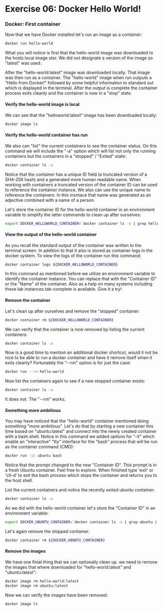 # Exercise 06: Docker Hello World!

### Docker: First container

Now that we have Docker installed let's run an image as a container:
~~~bash
docker run hello-world
~~~

What you will notice is first that the hello-world image was downloaded to the hosts local image stor.  We did not designate a version of the image so "latest" was used.

After the "hello-world:latest" image was downloaded locally.  That image was then run as a container.  The "hello-world" image when run outputs a "Hello from Docker!" followed by some helpful information to standard out which is displayed in the terminal. After the output is complete the container process exits cleanly and the container is now in a "stop" state.

#### Verify the hello-world image is local

We can see that the "helloworld:latest" image has been downloaded locally:
~~~bash
docker image ls
~~~

#### Verify the hello-world container has run

We also can "list" the current containers to see the container status.  On this command we will include the "-a" option which will list not only the running containers but the containers in a "stopped" / "Exited" state:
~~~bash
docker container ls -a
~~~

Notice that the container has a unique ID field (a truncated version of a SHA-256 hash) and a generated more human readable name.  When working with containers a truncated version of the container ID can be used to reference the container instance. We also can use the unique name to reference the containers.  In this insntace that name was generated as an adjective combined with a name of a person.

Let's store the container ID for the hello-world container in an environment variable to simplify the latter commands to clean up after ourselves:
~~~bash
export DOCKER_HELLOWORLD_CONTAINER=`docker container ls -a | grep hello-world | awk '{ print $1 }'`
~~~

#### View the output of the hello-world container

As you recall the standard output of the container was written to the terminal screen.  In addition to that it also is stored as container logs in the docker system.  To view the logs of the container run this command:
~~~bash
docker container logs ${DOCKER_HELLOWORLD_CONTAINER}
~~~

In this command as mentioned before we utilize an environment variable to identify the container instance.  You can replace that with the "Container ID" or the "Name" of the container.  Also as a help on many systems including these lab instances tab-complete is available.  Give it a try!   

#### Remove the container

Let's clean up after ourselves and remove the "stopped" container:
~~~bash
docker container rm ${DOCKER_HELLOWORLD_CONTAINER}
~~~

We can verify that the container is now removed by listing the current containers:
~~~bash
docker container ls -a
~~~

Now is a good time to mention an additional docker shortcut, would it not be nice to be able to run a docker container and have it remove itself when it exits cleanly?  Fortunately the "--rm" option is for just the case:
~~~bash
docker run --rm hello-world
~~~

Now list the containers again to see if a new stopped container exists:
~~~bash
docker container ls -a
~~~

It does not.  The "--rm" works.

#### Something more ambitious

You may have noticed that the "hello-world" container mentioned doing something "more ambitious".  Let's do that by starting a new container this time based on "ubuntu:latest" and connect into the newly created container with a bash shell.  Notice in this command we added options for "-it" which enable an "interactive" "tty" interface for the "bash" process that will be run as the container command (CMD):
~~~bash
docker run -it ubuntu bash
~~~

Notice that the prompt changed to the new "Container ID".  This prompt is in a fresh Ubuntu container.  Feel free to explore.  When finished type 'exit' or 'ctl-d' to exit the bash process which stops the container and returns you to the host shell.

List the current containers and notice the recently exited ubuntu container:
~~~bash
docker container ls -a
~~~

As we did with the hello-world container let's store the "Container ID" in an environment variable:
~~~bash
export DOCKER_UBUNTU_CONTAINER=`docker container ls -a | grep ubuntu | awk '{ print $1 }'`
~~~

Let's again remove the stopped container:
~~~bash
docker container rm ${DOCKER_UBUNTU_CONTAINER}
~~~

#### Remove the images

We have one finial thing that we can optionally clean up.  we need to remove the images that where downloaded for "hello-world:latest" and "ubuntu:latest":
~~~bash
docker image rm hello-world:latest
docker image rm ubuntu:latest
~~~

Now we can verify the images have been removed:
~~~bash
docker image ls
~~~
